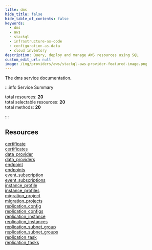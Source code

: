 ```yaml
---
title: dms
hide_title: false
hide_table_of_contents: false
keywords:
  - dms
  - aws
  - stackql
  - infrastructure-as-code
  - configuration-as-data
  - cloud inventory
description: Query, deploy and manage AWS resources using SQL
custom_edit_url: null
image: /img/providers/aws/stackql-aws-provider-featured-image.png
---
```


The dms service documentation.

:::info Service Summary

<div class="row">
<div class="providerDocColumn">
<span>total resources:&nbsp;<b>20</b></span><br />
<span>total selectable resources:&nbsp;<b>20</b></span><br />
<span>total methods:&nbsp;<b>20</b></span><br />
</div>
</div>

:::

## Resources
<div class="row">
<div class="providerDocColumn">
<a href="/providers/aws/dms/certificate/">certificate</a><br />
<a href="/providers/aws/dms/certificates/">certificates</a><br />
<a href="/providers/aws/dms/data_provider/">data_provider</a><br />
<a href="/providers/aws/dms/data_providers/">data_providers</a><br />
<a href="/providers/aws/dms/endpoint/">endpoint</a><br />
<a href="/providers/aws/dms/endpoints/">endpoints</a><br />
<a href="/providers/aws/dms/event_subscription/">event_subscription</a><br />
<a href="/providers/aws/dms/event_subscriptions/">event_subscriptions</a><br />
<a href="/providers/aws/dms/instance_profile/">instance_profile</a><br />
<a href="/providers/aws/dms/instance_profiles/">instance_profiles</a>
</div>
<div class="providerDocColumn">
<a href="/providers/aws/dms/migration_project/">migration_project</a><br />
<a href="/providers/aws/dms/migration_projects/">migration_projects</a><br />
<a href="/providers/aws/dms/replication_config/">replication_config</a><br />
<a href="/providers/aws/dms/replication_configs/">replication_configs</a><br />
<a href="/providers/aws/dms/replication_instance/">replication_instance</a><br />
<a href="/providers/aws/dms/replication_instances/">replication_instances</a><br />
<a href="/providers/aws/dms/replication_subnet_group/">replication_subnet_group</a><br />
<a href="/providers/aws/dms/replication_subnet_groups/">replication_subnet_groups</a><br />
<a href="/providers/aws/dms/replication_task/">replication_task</a><br />
<a href="/providers/aws/dms/replication_tasks/">replication_tasks</a>
</div>
</div>